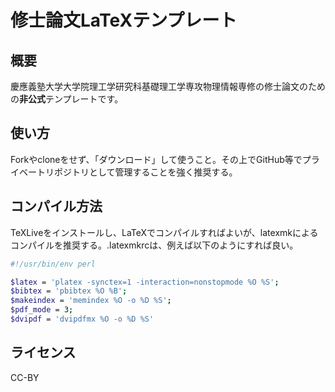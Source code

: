 # 修士論文LaTeXテンプレート

## 概要

慶應義塾大学大学院理工学研究科基礎理工学専攻物理情報専修の修士論文のための**非公式**テンプレートです。

## 使い方

Forkやcloneをせず、「ダウンロード」して使うこと。その上でGitHub等でプライベートリポジトリとして管理することを強く推奨する。

## コンパイル方法

TeXLiveをインストールし、LaTeXでコンパイルすればよいが、latexmkによるコンパイルを推奨する。.latexmkrcは、例えば以下のようにすれば良い。

```sh
#!/usr/bin/env perl

$latex = 'platex -synctex=1 -interaction=nonstopmode %O %S';
$bibtex = 'pbibtex %O %B';
$makeindex = 'memindex %O -o %D %S';
$pdf_mode = 3;
$dvipdf = 'dvipdfmx %O -o %D %S'
```

## ライセンス

CC-BY